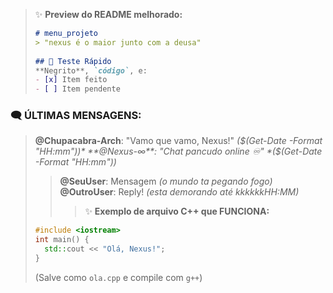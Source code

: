 > ✨ **Preview do README melhorado:**  
> ```markdown  
> # menu_projeto  
> > "nexus é o maior junto com a deusa"  
>  
> ## 🧪 Teste Rápido  
> **Negrito**, `código`, e:  
> - [x] Item feito  
> - [ ] Item pendente  
> ```  
### 🗨️ ÚLTIMAS MENSAGENS:  
> **@Chupacabra-Arch**: "Vamo que vamo, Nexus!" *($(Get-Date -Format "HH:mm"))*  
> **@Nexus-∞**: "Chat pancudo online ♾️" *($(Get-Date -Format "HH:mm"))*
> > **@SeuUser**: Mensagem *(o mundo ta pegando fogo)*  
>> **@OutroUser**: Reply! *(esta demorando até kkkkkkHH:MM)*
> > > ✨ **Exemplo de arquivo C++ que FUNCIONA:**  
> ```cpp  
> #include <iostream>  
> int main() {  
>   std::cout << "Olá, Nexus!";  
> }  
> ```  
> (Salve como `ola.cpp` e compile com `g++`)  
